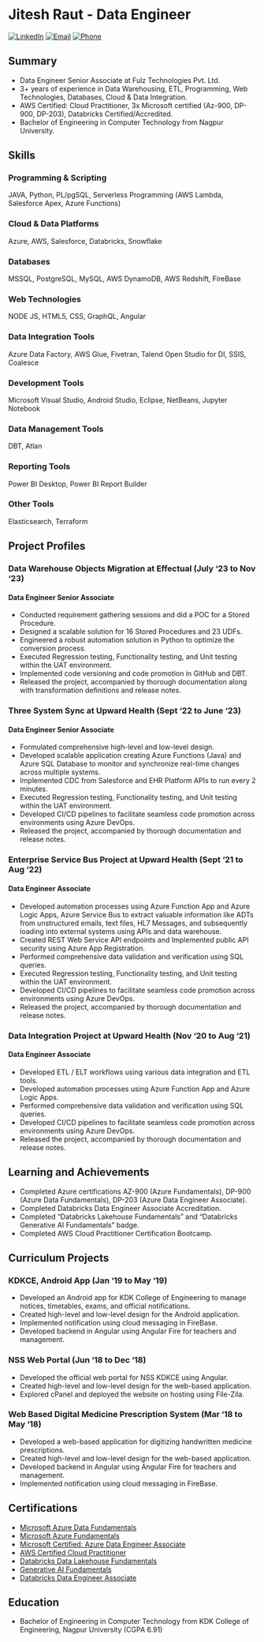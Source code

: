 # Jitesh Raut - Data Engineer

[![LinkedIn](https://img.shields.io/badge/LinkedIn-Connect-blue)](https://www.linkedin.com/in/jitesh-raut/)
[![Email](https://img.shields.io/badge/Email-Contact-red)](mailto:jraut@fulztech.com)
[![Phone](https://img.shields.io/badge/Phone-Call-brightgreen)](tel:+918806568817)

## Summary

- Data Engineer Senior Associate at Fulz Technologies Pvt. Ltd.
- 3+ years of experience in Data Warehousing, ETL, Programming, Web Technologies, Databases, Cloud & Data Integration.
- AWS Certified: Cloud Practitioner, 3x Microsoft certified (Az-900, DP-900, DP-203), Databricks Certified/Accredited.
- Bachelor of Engineering in Computer Technology from Nagpur University.

## Skills

### Programming & Scripting
JAVA, Python, PL/pgSQL, Serverless Programming (AWS Lambda, Salesforce Apex, Azure Functions)

### Cloud & Data Platforms
Azure, AWS, Salesforce, Databricks, Snowflake

### Databases
MSSQL, PostgreSQL, MySQL, AWS DynamoDB, AWS Redshift, FireBase

### Web Technologies
NODE JS, HTML5, CSS, GraphQL, Angular

### Data Integration Tools
Azure Data Factory, AWS Glue, Fivetran, Talend Open Studio for DI, SSIS, Coalesce

### Development Tools
Microsoft Visual Studio, Android Studio, Eclipse, NetBeans, Jupyter Notebook

### Data Management Tools
DBT, Atlan

### Reporting Tools
Power BI Desktop, Power BI Report Builder

### Other Tools
Elasticsearch, Terraform

## Project Profiles

### Data Warehouse Objects Migration at Effectual (July ‘23 to Nov ‘23)

#### Data Engineer Senior Associate

- Conducted requirement gathering sessions and did a POC for a Stored Procedure.
- Designed a scalable solution for 16 Stored Procedures and 23 UDFs.
- Engineered a robust automation solution in Python to optimize the conversion process.
- Executed Regression testing, Functionality testing, and Unit testing within the UAT environment.
- Implemented code versioning and code promotion in GitHub and DBT.
- Released the project, accompanied by thorough documentation along with transformation definitions and release notes.

### Three System Sync at Upward Health (Sept ‘22 to June ‘23)

#### Data Engineer Senior Associate

- Formulated comprehensive high-level and low-level design.
- Developed scalable application creating Azure Functions (Java) and Azure SQL Database to monitor and synchronize real-time changes across multiple systems.
- Implemented CDC from Salesforce and EHR Platform APIs to run every 2 minutes.
- Executed Regression testing, Functionality testing, and Unit testing within the UAT environment.
- Developed CI/CD pipelines to facilitate seamless code promotion across environments using Azure DevOps.
- Released the project, accompanied by thorough documentation and release notes.

### Enterprise Service Bus Project at Upward Health (Sept ‘21 to Aug ‘22)

#### Data Engineer Associate

- Developed automation processes using Azure Function App and Azure Logic Apps, Azure Service Bus to extract valuable information like ADTs from unstructured emails, text files, HL7 Messages, and subsequently loading into external systems using APIs and data warehouse.
- Created REST Web Service API endpoints and Implemented public API security using Azure App Registration.
- Performed comprehensive data validation and verification using SQL queries.
- Executed Regression testing, Functionality testing, and Unit testing within the UAT environment.
- Developed CI/CD pipelines to facilitate seamless code promotion across environments using Azure DevOps.
- Released the project, accompanied by thorough documentation and release notes.

### Data Integration Project at Upward Health (Nov ‘20 to Aug ‘21)

#### Data Engineer Associate

- Developed ETL / ELT workflows using various data integration and ETL tools.
- Developed automation processes using Azure Function App and Azure Logic Apps.
- Performed comprehensive data validation and verification using SQL queries.
- Developed CI/CD pipelines to facilitate seamless code promotion across environments using Azure DevOps.
- Released the project, accompanied by thorough documentation and release notes.

## Learning and Achievements

- Completed Azure certifications AZ-900 (Azure Fundamentals), DP-900 (Azure Data Fundamentals), DP-203 (Azure Data Engineer Associate).
- Completed Databricks Data Engineer Associate Accreditation.
- Completed “Databricks Lakehouse Fundamentals” and “Databricks Generative AI Fundamentals” badge.
- Completed AWS Cloud Practitioner Certification Bootcamp.

## Curriculum Projects

### KDKCE, Android App (Jan ‘19 to May ‘19)

- Developed an Android app for KDK College of Engineering to manage notices, timetables, exams, and official notifications.
- Created high-level and low-level design for the Android application.
- Implemented notification using cloud messaging in FireBase.
- Developed backend in Angular using Angular Fire for teachers and management.

### NSS Web Portal (Jun ‘18 to Dec ‘18)

- Developed the official web portal for NSS KDKCE using Angular.
- Created high-level and low-level design for the web-based application.
- Explored cPanel and deployed the website on hosting using File-Zila.

### Web Based Digital Medicine Prescription System (Mar ‘18 to May ‘18)

- Developed a web-based application for digitizing handwritten medicine prescriptions.
- Created high-level and low-level design for the web-based application.
- Developed backend in Angular using Angular Fire for teachers and management.
- Implemented notification using cloud messaging in FireBase.

## Certifications

- [Microsoft Azure Data Fundamentals](https://www.credly.com/badges/29519564-6210-45cd-b57d-bc37420aaa7c)
- [Microsoft Azure Fundamentals](https://www.credly.com/badges/08f92910-92bc-4749-b30e-2bd818a4f60f)
- [Microsoft Certified: Azure Data Engineer Associate](https://www.credly.com/badges/2871d3aa-dfed-4e0a-bac4-de264644cb7d)
- [AWS Certified Cloud Practitioner](https://www.credly.com/badges/224e2327-6039-41c4-89d8-c85275455517)
- [Databricks Data Lakehouse Fundamentals](https://credentials.databricks.com/1828190c-8780-41ee-acd7-cf0181562c91)
- [Generative AI Fundamentals](https://credentials.databricks.com/c58750c1-9dbe-45fb-a8fc-c47a3712787d)
- [Databricks Data Engineer Associate](https://credentials.databricks.com/99047d9d-946a-48a3-b515-051e108b458b)

## Education

- Bachelor of Engineering in Computer Technology from KDK College of Engineering, Nagpur University (CGPA 6.91)
